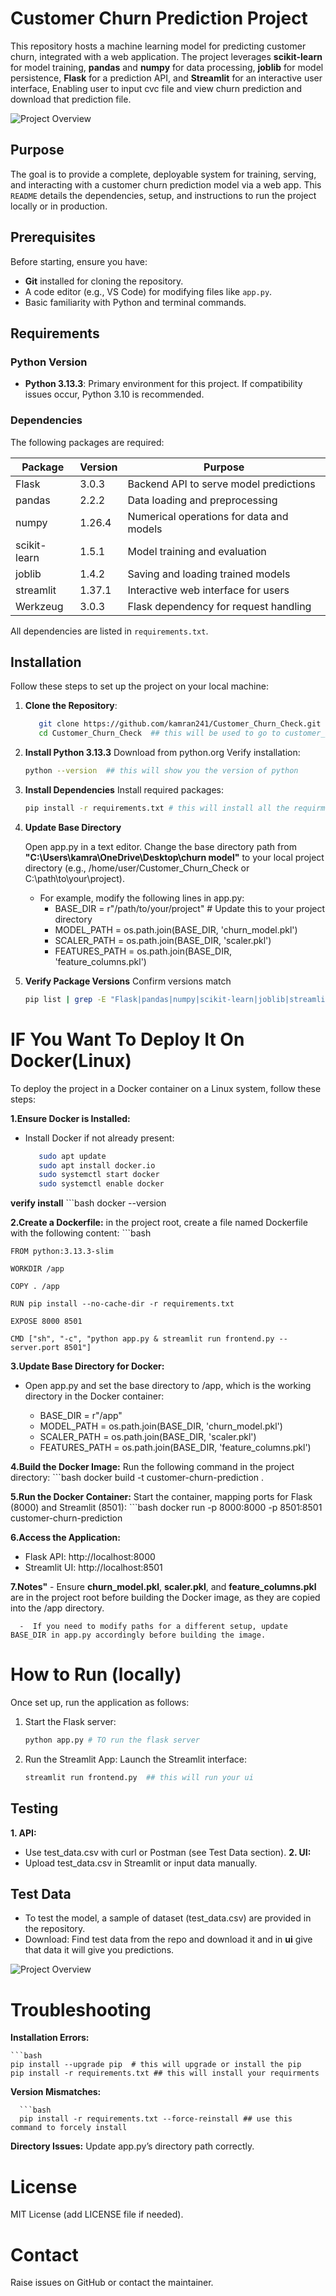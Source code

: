 # Customer Churn Prediction Project

This repository hosts a machine learning model for predicting customer churn, integrated with a web application. The project leverages **scikit-learn** for model training, **pandas** and **numpy** for data processing, **joblib** for model persistence, **Flask** for a prediction API, and **Streamlit** for an interactive user interface, Enabling user to input cvc file and view churn prediction and download that prediction file.

![Project Overview](https://github.com/kamran241/Customer_Churn_Check/blob/main/images/Screenshot%202025-04-13%20025809.png)

## Purpose

The goal is to provide a complete, deployable system for training, serving, and interacting with a customer churn prediction model via a web app. This `README` details the dependencies, setup, and instructions to run the project locally or in production.

## Prerequisites

Before starting, ensure you have:
- **Git** installed for cloning the repository.
- A code editor (e.g., VS Code) for modifying files like `app.py`.
- Basic familiarity with Python and terminal commands.

## Requirements

### Python Version
- **Python 3.13.3**: Primary environment for this project. If compatibility issues occur, Python 3.10 is recommended.

### Dependencies
The following packages are required:

| Package        | Version | Purpose                                      |
|----------------|---------|----------------------------------------------|
| Flask         | 3.0.3   | Backend API to serve model predictions       |
| pandas        | 2.2.2   | Data loading and preprocessing               |
| numpy         | 1.26.4  | Numerical operations for data and models     |
| scikit-learn  | 1.5.1   | Model training and evaluation                |
| joblib        | 1.4.2   | Saving and loading trained models            |
| streamlit     | 1.37.1  | Interactive web interface for users          |
| Werkzeug      | 3.0.3   | Flask dependency for request handling        |


All dependencies are listed in `requirements.txt`.

## Installation

Follow these steps to set up the project on your local machine:

1. **Clone the Repository**:

   ```bash
      git clone https://github.com/kamran241/Customer_Churn_Check.git  # this will clone the code from gihub 
      cd Customer_Churn_Check  ## this will be used to go to customer_churn_chek directory 

3. **Install Python 3.13.3**
    Download from python.org
       Verify installation:

   ```bash
   python --version  ## this will show you the version of python

5. **Install Dependencies**
    Install required packages:

   ```bash
   pip install -r requirements.txt # this will install all the requirment

7. **Update Base Directory**

     Open app.py in a text editor.
     Change the base directory path from **"C:\Users\kamra\OneDrive\Desktop\churn model"** to your local project directory (e.g., /home/user/Customer_Churn_Check or C:\path\to\your\project).
    
      - For example, modify the following lines in app.py:
           - BASE_DIR = r"/path/to/your/project"  # Update this to your project directory
           - MODEL_PATH = os.path.join(BASE_DIR, 'churn_model.pkl')
           - SCALER_PATH = os.path.join(BASE_DIR, 'scaler.pkl')
           - FEATURES_PATH = os.path.join(BASE_DIR, 'feature_columns.pkl')

9. **Verify Package Versions**
   Confirm versions match

   ```bash
   pip list | grep -E "Flask|pandas|numpy|scikit-learn|joblib|streamlit|Werkzeug|python-dotenv|gunicorn"


# IF You Want To Deploy It On Docker(Linux)

To deploy the project in a Docker container on a Linux system, follow these steps:

**1.Ensure Docker is Installed:**
 - Install Docker if not already present:
    ```bash
       sudo apt update
       sudo apt install docker.io
       sudo systemctl start docker
       sudo systemctl enable docker
 
**verify install**
      ```bash
      docker --version

**2.Create a Dockerfile:**
  in the project root, create a file named Dockerfile with the following content:
    ```bash
  
    FROM python:3.13.3-slim
   
    WORKDIR /app
   
    COPY . /app
   
    RUN pip install --no-cache-dir -r requirements.txt

    EXPOSE 8000 8501
   
    CMD ["sh", "-c", "python app.py & streamlit run frontend.py --server.port 8501"]

**3.Update Base Directory for Docker:**
  - Open app.py and set the base directory to /app, which is the working directory in the Docker container:
     
    - BASE_DIR = r"/app"
    - MODEL_PATH = os.path.join(BASE_DIR, 'churn_model.pkl')
    - SCALER_PATH = os.path.join(BASE_DIR, 'scaler.pkl')
    - FEATURES_PATH = os.path.join(BASE_DIR, 'feature_columns.pkl')


**4.Build the Docker Image:**
    Run the following command in the project directory:
    ```bash
       docker build -t customer-churn-prediction .

**5.Run the Docker Container:**
    Start the container, mapping ports for Flask (8000) and Streamlit (8501):
    ```bash
       docker run -p 8000:8000 -p 8501:8501 customer-churn-prediction

**6.Access the Application:**
   - Flask API: http://localhost:8000
   - Streamlit UI: http://localhost:8501

**7.Notes"**
    -  Ensure **churn_model.pkl**, **scaler.pkl**, and **feature_columns.pkl** are in the project root before building the Docker image, as they are copied into the /app directory.
  
      -  If you need to modify paths for a different setup, update BASE_DIR in app.py accordingly before building the image.
# How to Run (locally)

Once set up, run the application as follows:

1. Start the Flask server:

   ```bash
   python app.py # TO run the flask server

3. Run the Streamlit App:
      Launch the Streamlit interface:

   ```bash
   streamlit run frontend.py  ## this will run your ui

## Testing

**1. API:**
  -  Use test_data.csv with curl or Postman (see Test Data section).
**2. UI:**
  -  Upload test_data.csv in Streamlit or input data manually.

## Test Data
 - To test the model, a sample of dataset (test_data.csv) are provided in the repository.
 - Download: Find test data from the repo and download it and in **ui** give that data it will give you predictions.
     
![Project Overview](https://github.com/kamran241/Customer_Churn_Check/blob/main/images/Screenshot%202025-04-13%20041231.png)

# Troubleshooting

**Installation Errors:**
   
    
    ```bash
    pip install --upgrade pip  # this will upgrade or install the pip
    pip install -r requirements.txt ## this will install your requirments

**Version Mismatches:**
  
      ```bash   
      pip install -r requirements.txt --force-reinstall ## use this command to forcely install 

**Directory Issues:**
   Update app.py’s directory path correctly.
# License
   MIT License (add LICENSE file if needed).

# Contact
   Raise issues on GitHub or contact the maintainer.





